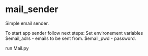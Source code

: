 # mail_sender
Simple email sender.

To start app sender follow next steps:
Set environement variables
$email_adrs - emails to be sent from.
$email_pwd - password.

run Mail.py